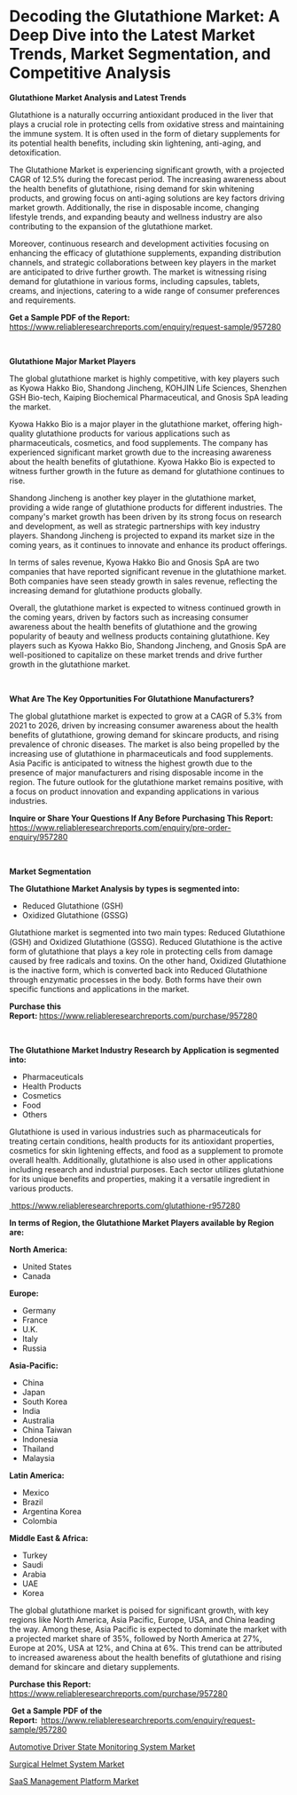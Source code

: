 <p><h1>Decoding the Glutathione Market: A Deep Dive into the Latest Market Trends, Market Segmentation, and Competitive Analysis</h1></p><p><strong>Glutathione Market Analysis and Latest Trends</strong></p>
<p><p>Glutathione is a naturally occurring antioxidant produced in the liver that plays a crucial role in protecting cells from oxidative stress and maintaining the immune system. It is often used in the form of dietary supplements for its potential health benefits, including skin lightening, anti-aging, and detoxification.</p><p>The Glutathione Market is experiencing significant growth, with a projected CAGR of 12.5% during the forecast period. The increasing awareness about the health benefits of glutathione, rising demand for skin whitening products, and growing focus on anti-aging solutions are key factors driving market growth. Additionally, the rise in disposable income, changing lifestyle trends, and expanding beauty and wellness industry are also contributing to the expansion of the glutathione market.</p><p>Moreover, continuous research and development activities focusing on enhancing the efficacy of glutathione supplements, expanding distribution channels, and strategic collaborations between key players in the market are anticipated to drive further growth. The market is witnessing rising demand for glutathione in various forms, including capsules, tablets, creams, and injections, catering to a wide range of consumer preferences and requirements.</p></p>
<p><strong>Get a Sample PDF of the Report:&nbsp;</strong> <a href="https://www.reliableresearchreports.com/enquiry/request-sample/957280">https://www.reliableresearchreports.com/enquiry/request-sample/957280</a></p>
<p>&nbsp;</p>
<p><strong>Glutathione Major Market Players</strong></p>
<p><p>The global glutathione market is highly competitive, with key players such as Kyowa Hakko Bio, Shandong Jincheng, KOHJIN Life Sciences, Shenzhen GSH Bio-tech, Kaiping Biochemical Pharmaceutical, and Gnosis SpA leading the market.</p><p>Kyowa Hakko Bio is a major player in the glutathione market, offering high-quality glutathione products for various applications such as pharmaceuticals, cosmetics, and food supplements. The company has experienced significant market growth due to the increasing awareness about the health benefits of glutathione. Kyowa Hakko Bio is expected to witness further growth in the future as demand for glutathione continues to rise.</p><p>Shandong Jincheng is another key player in the glutathione market, providing a wide range of glutathione products for different industries. The company's market growth has been driven by its strong focus on research and development, as well as strategic partnerships with key industry players. Shandong Jincheng is projected to expand its market size in the coming years, as it continues to innovate and enhance its product offerings.</p><p>In terms of sales revenue, Kyowa Hakko Bio and Gnosis SpA are two companies that have reported significant revenue in the glutathione market. Both companies have seen steady growth in sales revenue, reflecting the increasing demand for glutathione products globally.</p><p>Overall, the glutathione market is expected to witness continued growth in the coming years, driven by factors such as increasing consumer awareness about the health benefits of glutathione and the growing popularity of beauty and wellness products containing glutathione. Key players such as Kyowa Hakko Bio, Shandong Jincheng, and Gnosis SpA are well-positioned to capitalize on these market trends and drive further growth in the glutathione market.</p></p>
<p>&nbsp;</p>
<p><strong>What Are The Key Opportunities For Glutathione Manufacturers?</strong></p>
<p><p>The global glutathione market is expected to grow at a CAGR of 5.3% from 2021 to 2026, driven by increasing consumer awareness about the health benefits of glutathione, growing demand for skincare products, and rising prevalence of chronic diseases. The market is also being propelled by the increasing use of glutathione in pharmaceuticals and food supplements. Asia Pacific is anticipated to witness the highest growth due to the presence of major manufacturers and rising disposable income in the region. The future outlook for the glutathione market remains positive, with a focus on product innovation and expanding applications in various industries.</p></p>
<p><strong>Inquire or Share Your Questions If Any Before Purchasing This Report:</strong> <a href="https://www.reliableresearchreports.com/enquiry/pre-order-enquiry/957280">https://www.reliableresearchreports.com/enquiry/pre-order-enquiry/957280</a></p>
<p>&nbsp;</p>
<p><strong>Market Segmentation</strong></p>
<p><strong>The Glutathione Market Analysis by types is segmented into:</strong></p>
<p><ul><li>Reduced Glutathione (GSH)</li><li>Oxidized Glutathione (GSSG)</li></ul></p>
<p><p>Glutathione market is segmented into two main types: Reduced Glutathione (GSH) and Oxidized Glutathione (GSSG). Reduced Glutathione is the active form of glutathione that plays a key role in protecting cells from damage caused by free radicals and toxins. On the other hand, Oxidized Glutathione is the inactive form, which is converted back into Reduced Glutathione through enzymatic processes in the body. Both forms have their own specific functions and applications in the market.</p></p>
<p><strong>Purchase this Report:&nbsp;</strong><a href="https://www.reliableresearchreports.com/purchase/957280">https://www.reliableresearchreports.com/purchase/957280</a></p>
<p>&nbsp;</p>
<p><strong>The Glutathione Market Industry Research by Application is segmented into:</strong></p>
<p><ul><li>Pharmaceuticals</li><li>Health Products</li><li>Cosmetics</li><li>Food</li><li>Others</li></ul></p>
<p><p>Glutathione is used in various industries such as pharmaceuticals for treating certain conditions, health products for its antioxidant properties, cosmetics for skin lightening effects, and food as a supplement to promote overall health. Additionally, glutathione is also used in other applications including research and industrial purposes. Each sector utilizes glutathione for its unique benefits and properties, making it a versatile ingredient in various products.</p></p>
<p><a href="https://www.reliableresearchreports.com/glutathione-r957280">&nbsp;https://www.reliableresearchreports.com/glutathione-r957280</a></p>
<p><strong>In terms of Region, the Glutathione Market Players available by Region are:</strong></p>
<p>
    <p> <strong> North America: </strong>
        <ul>
            <li>United States</li>
            <li>Canada</li>
        </ul>
        </p> 
    <p> <strong> Europe: </strong>
        <ul>
            <li>Germany</li>
            <li>France</li>
            <li>U.K.</li>
            <li>Italy</li>
            <li>Russia</li>
        </ul>
        </p> 
    <p> <strong> Asia-Pacific: </strong>
        <ul>
            <li>China</li>
            <li>Japan</li>
            <li>South Korea</li>
            <li>India</li>
            <li>Australia</li>
            <li>China Taiwan</li>
            <li>Indonesia</li>
            <li>Thailand</li>
            <li>Malaysia</li>
        </ul>
        </p> 
    <p> <strong> Latin America: </strong>
        <ul>
            <li>Mexico</li>
            <li>Brazil</li>
            <li>Argentina Korea</li>
            <li>Colombia</li>
        </ul>
        </p> 
    <p> <strong> Middle East & Africa: </strong>
        <ul>
            <li>Turkey</li>
            <li>Saudi</li>
            <li>Arabia</li>
            <li>UAE</li>
            <li>Korea</li>
        </ul>
    </p>
    </p>
<p><p>The global glutathione market is poised for significant growth, with key regions like North America, Asia Pacific, Europe, USA, and China leading the way. Among these, Asia Pacific is expected to dominate the market with a projected market share of 35%, followed by North America at 27%, Europe at 20%, USA at 12%, and China at 6%. This trend can be attributed to increased awareness about the health benefits of glutathione and rising demand for skincare and dietary supplements.</p></p>
<p><strong>Purchase this Report: </strong><a href="https://www.reliableresearchreports.com/purchase/957280">https://www.reliableresearchreports.com/purchase/957280</a></p>
<p>&nbsp;<strong>Get a Sample PDF of the Report:&nbsp;&nbsp;</strong><a href="https://www.reliableresearchreports.com/enquiry/request-sample/957280">https://www.reliableresearchreports.com/enquiry/request-sample/957280</a></p>
<p><strong></strong></p>
<p><p><a href="https://github.com/yemakinde/Market-Research-Report-List-3/blob/main/automotive-driver-state-monitoring-system-market.md">Automotive Driver State Monitoring System Market</a></p><p><a href="https://view.publitas.com/reportprime-1/surgical-helmet-system-market-size-share-analysis-growth-trends-forecasts-2024-2031/">Surgical Helmet System Market</a></p><p><a href="https://github.com/Alonsoolds3wq1d81czn8rbol/Market-Research-Report-List-3/blob/main/saas-management-platform-market.md">SaaS Management Platform Market</a></p></p>